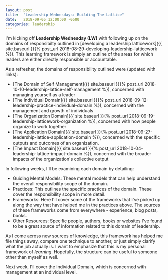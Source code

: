 ```yaml
---
layout: post
title:  "Leadership Wednesdays: Building The Lattice"
date:   2018-09-05 12:00:00 -0500
categories: leadership
---
```


I'm kicking off **Leadership Wednesday (LW)** with following up on the domains of responsibilty outlined in [developing a leadership latticework]({{ site.baseurl }}{% post_url 2018-08-29-developing-leadership-latticework %}). This learning framework is simply an outline of the areas for which leaders are either directly responsible or accountable.

As a refresher, the domains of responsibility outlined were (updated with links):

* [The Domain of Self Management]({{ site.baseurl }}{% post_url 2018-10-10-leadership-lattice-self-management %}), concerned with managing yourself as a leader
* [The Individual Domain]({{ site.baseurl }}{% post_url 2018-09-12-leadership-practice-individual-domain %}), concerned with the management and growth of individuals
* [The Organization Domain]({{ site.baseurl }}{% post_url 2018-09-19-leadership-latticework-organization %}), concerned with how people organize to work together
* [The Application Domain]({{ site.baseurl }}{% post_url 2018-09-27-leadership-lattice-application-domain %}), concerned with the specific outputs and outcomes of an organization. 
* [The Impact Domain]({{ site.baseurl }}{% post_url 2018-10-04-leadership-lattice-impact-domain %}), concerned with the broader impacts of the organization's collective output

In following weeks, I'll be examining each domain by detailing:

* Guiding Mental Models: These mental models that can help understand the overall responsibility scope of the domain.
* Practices: This outlines the specific practices of the domain. These cover the responsibility scope in more detail. 
* Frameworks: Here I'll cover some of the frameworks that I've picked up along the way that have helped me in the practices above. The sources of these frameworks come from everywhere - experience, blog posts, books. 
* Other Resources: Specific people, authors, books or websites I've found to be a great source of information related to this domain of leadership.

As I come across new sources of knowledge, this framework has helped me file things away, compare one technique to another, or just simply clarify what the job actually is. I want to emphasize that this is my personal framework of _learning_. Hopefully, the structure can be useful to someone other than myself as well.

Next week, I'll cover the Individual Domain, which is concerned with management at an individual level.